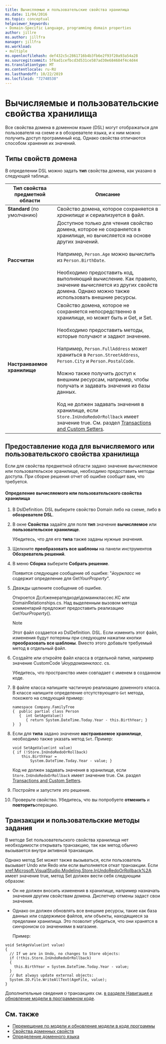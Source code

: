 ```yaml
---
title: Вычисляемые и пользовательские свойства хранилища
ms.date: 11/04/2016
ms.topic: conceptual
helpviewer_keywords:
- Domain-Specific Language, programming domain properties
author: jillre
ms.author: jillfra
manager: jillfra
ms.workload:
- multiple
ms.openlocfilehash: def432c5c2861716b4b3fb6e2f93f20a93a54a28
ms.sourcegitcommit: 5f6ad1cefbcd3d531ce587ad30e684684f4c4d44
ms.translationtype: MT
ms.contentlocale: ru-RU
ms.lasthandoff: 10/22/2019
ms.locfileid: "72748538"
---
```

# <a name="calculated-and-custom-storage-properties"></a>Вычисляемые и пользовательские свойства хранилища
Все свойства домена в доменном языке (DSL) могут отображаться для пользователя на схеме и в обозревателе языка, и к ним можно получить доступ программный код. Однако свойства отличаются способом хранения их значений.

## <a name="kinds-of-domain-properties"></a>Типы свойств домена
 В определении DSL можно задать **тип** свойства домена, как указано в следующей таблице.

|Тип свойства предметной области|Описание|
|-|-|
|**Standard** (по умолчанию)|Свойство домена, которое сохраняется в *хранилище* и сериализуется в файл.|
|**Рассчитан**|Доступное только для чтения свойство домена, которое не сохраняется в хранилище, но вычисляется на основе других значений.<br /><br /> Например, `Person.Age` можно вычислить из `Person.BirthDate`.<br /><br /> Необходимо предоставить код, выполняющий вычисление. Как правило, значение вычисляется из других свойств домена. Однако можно также использовать внешние ресурсы.|
|**Настраиваемое хранилище**|Свойство домена, которое не сохраняется непосредственно в хранилище, но может быть и Get, и Set.<br /><br /> Необходимо предоставить методы, которые получают и задают значение.<br /><br /> Например, `Person.FullAddress` может храниться в `Person.StreetAddress`, `Person.City` и `Person.PostalCode`.<br /><br /> Можно также получить доступ к внешним ресурсам, например, чтобы получать и задавать значения из базы данных.<br /><br /> Код не должен задавать значения в хранилище, если `Store.InUndoRedoOrRollback` имеет значение true. См. раздел [Transactions and Custom Setters](#setters).|

## <a name="providing-the-code-for-a-calculated-or-custom-storage-property"></a>Предоставление кода для вычисляемого или пользовательского свойства хранилища
 Если для свойства предметной области задано значение вычисляемое или пользовательское хранилище, необходимо предоставить методы доступа. При сборке решения отчет об ошибке сообщит вам, что требуется.

#### <a name="to-define-a-calculated-or-custom-storage-property"></a>Определение вычисляемого или пользовательского свойства хранилища

1. В DslDefinition. DSL выберите свойство Domain либо на схеме, либо в **обозревателе DSL**.

2. В окне **Свойства** задайте для поля **тип** значение **вычисляемое** или **пользовательское хранилище**.

     Убедитесь, что для его **типа** также заданы нужные значения.

3. Щелкните **преобразовать все шаблоны** на панели инструментов **Обозреватель решений**.

4. В меню **Сборка** выберите **Собрать решение**.

     Появится следующее сообщение об ошибке: "*йоуркласс* не содержит определение для Get*YourProperty*".

5. Дважды щелкните сообщение об ошибке.

     Откроется Дсл\женератедкоде\домаинклассес.КС или DomainRelationships.cs. Над выделенным вызовом метода комментарий предложит предоставить реализацию Get*YourProperty*().

    > [!NOTE]
    > Этот файл создается из DslDefinition. DSL. Если изменить этот файл, изменения будут потеряны при следующем нажатии кнопки **преобразовать все шаблоны**. Вместо этого добавьте требуемый метод в отдельный файл.

6. Создайте или откройте файл класса в отдельной папке, например значение CustomCode \\*йоурдомаинкласс*. cs.

     Убедитесь, что пространство имен совпадает с именем в созданном коде.

7. В файле класса напишите частичную реализацию доменного класса. В классе напишите определение отсутствующего `Get` метода, похожего на следующий пример:

    ```
    namespace Company.FamilyTree
    {  public partial class Person
       {  int GetAgeValue()
          { return System.DateTime.Today.Year - this.BirthYear; }
    }  }
    ```

8. Если для **типа** задано значение **настраиваемое хранилище**, необходимо также указать метод `Set`. Пример:

    ```
    void SetAgeValue(int value)
    { if (!Store.InUndoRedoOrRollback)
        this.BirthYear =
            System.DateTime.Today.Year - value; }
    ```

     Код не должен задавать значения в хранилище, если `Store.InUndoRedoOrRollback` имеет значение true. См. раздел [Transactions and Custom Setters](#setters).

9. Постройте и запустите это решение.

10. Проверьте свойство. Убедитесь, что вы попробуете **отменить** и **повторить**операцию.

## <a name="setters"></a>Транзакции и пользовательские методы задания
 В методе Set пользовательского свойства хранилища нет необходимости открывать транзакцию, так как метод обычно вызывается внутри активной транзакции.

 Однако метод Set может также вызываться, если пользователь вызывает Undo или Redo или если выполняется откат транзакции. Если <xref:Microsoft.VisualStudio.Modeling.Store.InUndoRedoOrRollback%2A> имеет значение true, метод Set должен вести себя следующим образом:

- Он не должен вносить изменения в хранилище, например назначать значения другим свойствам домена. Диспетчер отмены задаст свои значения.

- Однако он должен обновлять все внешние ресурсы, такие как база данных или содержимое файлов, или объекты, находящиеся за пределами хранилища. Это позволит убедиться, что они хранятся в синчронисм со значениями в магазине.

  Пример:

```
void SetAgeValue(int value)
{
  // If we are in Undo, no changes to Store objects:
  if (!this.Store.InUndoRedoOrRollback)
  {
    this.BirthYear = System.DateTime.Today.Year - value;
  }
  // But always update external objects:
  System.IO.File.WriteAllText(AgeFile, value);
}
```

 Дополнительные сведения о транзакциях см. [в разделе Навигация и обновление модели в программном коде](../modeling/navigating-and-updating-a-model-in-program-code.md).

## <a name="see-also"></a>См. также

- [Перемещение по модели и обновление модели в коде программы](../modeling/navigating-and-updating-a-model-in-program-code.md)
- [Свойства доменных свойств](../modeling/properties-of-domain-properties.md)
- [Определение доменного языка](../modeling/how-to-define-a-domain-specific-language.md)